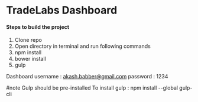 # TradeLabs Dashboard

#### Steps to build the project
1. Clone repo
2. Open directory in terminal and run following commands
3. npm install
4. bower install
5. gulp

Dashboard username : akash.babber@gmail.com
          password : 1234

#note 
Gulp should be pre-installed
To install gulp : npm install --global gulp-cli
